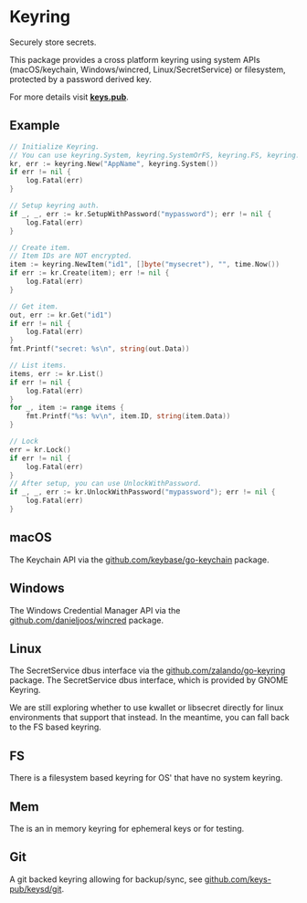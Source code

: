 # Keyring

Securely store secrets.

This package provides a cross platform keyring using system APIs (macOS/keychain,
Windows/wincred, Linux/SecretService) or filesystem, protected by a password derived key.

For more details visit **[keys.pub](https://keys.pub)**.

## Example

```go
// Initialize Keyring.
// You can use keyring.System, keyring.SystemOrFS, keyring.FS, keyring.Mem, git.NewRepository.
kr, err := keyring.New("AppName", keyring.System())
if err != nil {
    log.Fatal(err)
}

// Setup keyring auth.
if _, _, err := kr.SetupWithPassword("mypassword"); err != nil {
    log.Fatal(err)
}

// Create item.
// Item IDs are NOT encrypted.
item := keyring.NewItem("id1", []byte("mysecret"), "", time.Now())
if err := kr.Create(item); err != nil {
    log.Fatal(err)
}

// Get item.
out, err := kr.Get("id1")
if err != nil {
    log.Fatal(err)
}
fmt.Printf("secret: %s\n", string(out.Data))

// List items.
items, err := kr.List()
if err != nil {
    log.Fatal(err)
}
for _, item := range items {
    fmt.Printf("%s: %v\n", item.ID, string(item.Data))
}

// Lock
err = kr.Lock()
if err != nil {
    log.Fatal(err)
}
// After setup, you can use UnlockWithPassword.
if _, _, err := kr.UnlockWithPassword("mypassword"); err != nil {
    log.Fatal(err)
}
```

## macOS

The Keychain API via the [github.com/keybase/go-keychain](https://github.com/keybase/go-keychain) package.

## Windows

The Windows Credential Manager API via the [github.com/danieljoos/wincred](https://github.com/danieljoos/wincred) package.

## Linux

The SecretService dbus interface via the [github.com/zalando/go-keyring](github.com/zalando/go-keyring)
package. The SecretService dbus interface, which is provided by GNOME Keyring.

We are still exploring whether to use kwallet or libsecret directly for linux environments that support that instead.
In the meantime, you can fall back to the FS based keyring.

## FS

There is a filesystem based keyring for OS' that have no system keyring.

## Mem

The is an in memory keyring for ephemeral keys or for testing.

## Git

A git backed keyring allowing for backup/sync, see [github.com/keys-pub/keysd/git](https://github.com/keys-pub/keysd/tree/master/git).
